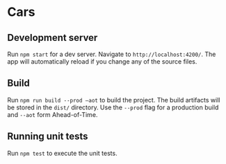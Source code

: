 # Cars

## Development server

Run `npm start` for a dev server. Navigate to `http://localhost:4200/`. The app will automatically reload if you change any of the source files.

## Build

Run `npm run build --prod –aot` to build the project. The build artifacts will be stored in the `dist/` directory. Use the `--prod` flag for a production build and `--aot` form Ahead-of-Time.

## Running unit tests

Run `npm test` to execute the unit tests.
